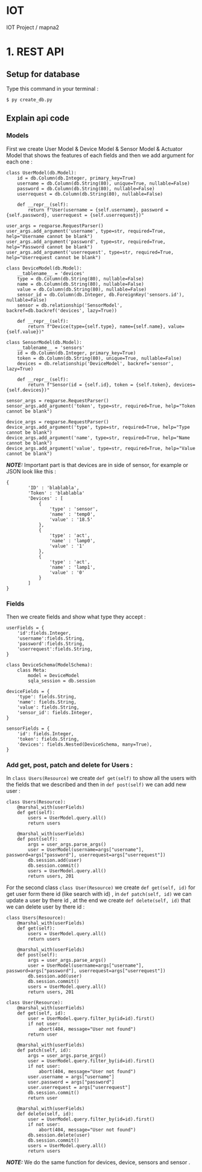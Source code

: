 # IOT
IOT Project / mapna2

# 1. REST API

## Setup for database
Type this command in your terminal :
```
$ py create_db.py
```

## Explain api code
### Models
First we create User Model & Device Model & Sensor Model & Actuator Model that shows the features of each fields and then we add argument for each one :
```
class UserModel(db.Model): 
    id = db.Column(db.Integer, primary_key=True)
    username = db.Column(db.String(80), unique=True, nullable=False)
    password = db.Column(db.String(80), nullable=False)
    userrequest = db.Column(db.String(80), nullable=False)

    def __repr__(self): 
        return f"User(username = {self.username}, password = {self.password}, userrequest = {self.userrequest})"

user_args = reqparse.RequestParser()
user_args.add_argument('username', type=str, required=True, help="Username cannot be blank")
user_args.add_argument('password', type=str, required=True, help="Password cannot be blank")
user_args.add_argument('userrequest', type=str, required=True, help="Userrequest cannot be blank")

class DeviceModel(db.Model):
    __tablename__ = 'devices'
    type = db.Column(db.String(80), nullable=False)
    name = db.Column(db.String(80), nullable=False)
    value = db.Column(db.String(80), nullable=False)
    sensor_id = db.Column(db.Integer, db.ForeignKey('sensors.id'), nullable=False)
    sensor = db.relationship('SensorModel', backref=db.backref('devices', lazy=True))

    def __repr__(self):
        return f"Device(type={self.type}, name={self.name}, value={self.value})"

class SensorModel(db.Model): 
    __tablename__ = 'sensors'
    id = db.Column(db.Integer, primary_key=True)
    token = db.Column(db.String(80), unique=True, nullable=False)
    devices = db.relationship('DeviceModel', backref='sensor', lazy=True)

    def __repr__(self): 
        return f"Sensor(id = {self.id}, token = {self.token}, devices={self.devices})"

sensor_args = reqparse.RequestParser()
sensor_args.add_argument('token', type=str, required=True, help="Token cannot be blank")

device_args = reqparse.RequestParser()
device_args.add_argument('type', type=str, required=True, help="Type cannot be blank")
device_args.add_argument('name', type=str, required=True, help="Name cannot be blank")
device_args.add_argument('value', type=str, required=True, help="Value cannot be blank")
```
**_NOTE:_**  Important part is that devices are in side of sensor, for example or JSON look like this :
```
{
        'ID' : 'blablabla',
        'Token' : 'blablabla'
        'Devices' : [
            {
                'type' : 'sensor',
                'name' : 'temp0',
                'value' : '18.5'
            },
            {
                'type' : 'act',
                'name' : 'lamp0',
                'value' : '1'
            },
            {
                'type' : 'act',
                'name' : 'lamp1',
                'value' : '0'
            }
        ]
}
```

### Fields
Then we create fields and show what type they accept :
```
userFields = {
    'id':fields.Integer,
    'username':fields.String,
    'password':fields.String,
    'userrequest':fields.String,
}

class DeviceSchema(ModelSchema):
    class Meta:
        model = DeviceModel
        sqla_session = db.session

deviceFields = {
    'type': fields.String,
    'name': fields.String,
    'value': fields.String,
    'sensor_id': fields.Integer,
}

sensorFields = {
    'id': fields.Integer,
    'token': fields.String,
    'devices': fields.Nested(DeviceSchema, many=True),
}
```

### Add get, post, patch and delete for Users :
In ```class Users(Resource)``` we create ```def get(self)``` to show all the users with the fields that we described and then in ```def post(self)``` we can add new user :
```
class Users(Resource):
    @marshal_with(userFields)
    def get(self):
        users = UserModel.query.all() 
        return users 

    @marshal_with(userFields)
    def post(self):
        args = user_args.parse_args()
        user = UserModel(username=args["username"], password=args["password"], userrequest=args["userrequest"])
        db.session.add(user) 
        db.session.commit()
        users = UserModel.query.all()
        return users, 201
```
For the second class ```class User(Resource)``` we create ```def get(self, id)``` for get user form there id (like search with id) , in ```def patch(self, id)``` we can update a user by there id , at the end we create ```def delete(self, id)``` that we can delete user by there id :
```
class Users(Resource):
    @marshal_with(userFields)
    def get(self):
        users = UserModel.query.all() 
        return users

    @marshal_with(userFields)
    def post(self):
        args = user_args.parse_args()
        user = UserModel(username=args["username"], password=args["password"], userrequest=args["userrequest"])
        db.session.add(user) 
        db.session.commit()
        users = UserModel.query.all()
        return users, 201

class User(Resource):
    @marshal_with(userFields)
    def get(self, id):
        user = UserModel.query.filter_by(id=id).first() 
        if not user: 
            abort(404, message="User not found")
        return user 
    
    @marshal_with(userFields)
    def patch(self, id):
        args = user_args.parse_args()
        user = UserModel.query.filter_by(id=id).first() 
        if not user: 
            abort(404, message="User not found")
        user.username = args["username"]
        user.password = args["password"]
        user.userrequest = args["userrequest"]
        db.session.commit()
        return user 
    
    @marshal_with(userFields)
    def delete(self, id):
        user = UserModel.query.filter_by(id=id).first() 
        if not user: 
            abort(404, message="User not found")
        db.session.delete(user)
        db.session.commit()
        users = UserModel.query.all()
        return users
```
**_NOTE:_**  We do the same function for devices, device, sensors and sensor .






